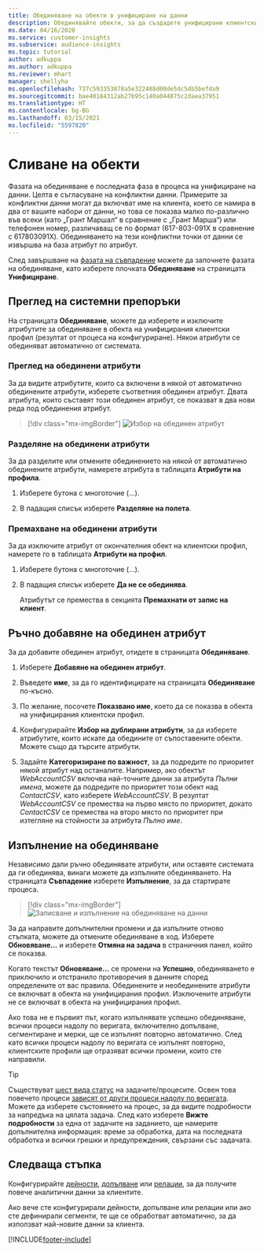 ```yaml
---
title: Обединяване на обекти в унифициране на данни
description: Обединявайте обекти, за да създадете унифицирани клиентски профили.
ms.date: 04/16/2020
ms.service: customer-insights
ms.subservice: audience-insights
ms.topic: tutorial
author: adkuppa
ms.author: adkuppa
ms.reviewer: mhart
manager: shellyha
ms.openlocfilehash: 737c593353878a5e322488d00de5dc5db5befda9
ms.sourcegitcommit: bae40184312ab27b95c140a044875c2daea37951
ms.translationtype: HT
ms.contentlocale: bg-BG
ms.lasthandoff: 03/15/2021
ms.locfileid: "5597820"
---
```

# <a name="merge-entities"></a>Сливане на обекти

Фазата на обединяване е последната фаза в процеса на унифициране на данни. Целта е съгласуване на конфликтни данни. Примерите за конфликтни данни могат да включват име на клиента, което се намира в два от вашите набори от данни, но това се показва малко по-различно във всеки (като „Грант Маршал“ в сравнение с „Грант Марша“) или телефонен номер, различаващ се по формат (617-803-091X в сравнение с 617803091X). Обединяването на тези конфликтни точки от данни се извършва на база атрибут по атрибут.

След завършване на [фазата на съвпадение](match-entities.md) можете да започнете фазата на обединяване, като изберете плочката **Обединяване** на страницата **Унифициране**.

## <a name="review-system-recommendations"></a>Преглед на системни препоръки

На страницата **Обединяване**, можете да изберете и изключите атрибутите за обединяване в обекта на унифицирания клиентски профил (резултат от процеса на конфигуриране). Някои атрибути се обединяват автоматично от системата.

### <a name="view-merged-attributes"></a>Преглед на обединени атрибути

За да видите атрибутите, които са включени в някой от автоматично обединените атрибути, изберете съответния обединен атрибут. Двата атрибута, които съставят този обединен атрибут, се показват в два нови реда под обединения атрибут.

> [!div class="mx-imgBorder"]
> ![Избор на обединен атрибут](media/configure-data-merge-profile-attributes.png "Избор на обединен атрибут")

### <a name="separate-merged-attributes"></a>Разделяне на обединени атрибути

За да разделите или отмените обединението на някой от автоматично обединените атрибути, намерете атрибута в таблицата **Атрибути на профила**.

1. Изберете бутона с многоточие (...).
  
2. В падащия списък изберете **Разделяне на полета**.

### <a name="remove-merged-attributes"></a>Премахване на обединени атрибути

За да изключите атрибут от окончателния обект на клиентски профил, намерете го в таблицата **Атрибути на профил**.

1. Изберете бутона с многоточие (...).
  
2. В падащия списък изберете **Да не се обединява**.

   Атрибутът се премества в секцията **Премахнати от запис на клиент**.

## <a name="manually-add-a-merged-attribute"></a>Ръчно добавяне на обединен атрибут

За да добавите обединен атрибут, отидете в страницата **Обединяване**.

1. Изберете **Добавяне на обединен атрибут**.

2. Въведете **име**, за да го идентифицирате на страницата **Обединяване** по-късно.

3. По желание, посочете **Показвано име**, което да се показва в обекта на унифицирания клиентски профил.

4. Конфигурирайте **Избор на дублирани атрибути**, за да изберете атрибутите, които искате да обедините от съпоставените обекти. Можете също да търсите атрибути.

5. Задайте **Категоризиране по важност**, за да подредите по приоритет някой атрибут над останалите. Например, ако обектът *WebAccountCSV* включва най-точните данни за атрибута *Пълни имена*, можете да подредите по приоритет този обект над *ContactCSV*, като изберете *WebAccountCSV*. В резултат *WebAccountCSV* се премества на първо място по приоритет, докато *ContactCSV* се премества на второ място по приоритет при изтегляне на стойности за атрибута *Пълно име*.

## <a name="run-your-merge"></a>Изпълнение на обединяване

Независимо дали ръчно обединявате атрибути, или оставяте системата да ги обединява, винаги можете да изпълните обединяването. На страницата **Съвпадение** изберете **Изпълнение**, за да стартирате процеса.

> [!div class="mx-imgBorder"]
> ![Записване и изпълнение на обединяване на данни](media/configure-data-merge-save-run.png "Записване и изпълнение на обединяване на данни")

За да направите допълнителни промени и да изпълните отново стъпката, можете да отмените обединяване в ход. Изберете **Обновяване...** и изберете **Отмяна на задача**  в страничния панел, който се показва.

Когато текстът **Обновяване...** се промени на **Успешно**, обединяването е приключило и отстранило противоречия в данните според определените от вас правила. Обединените и необединените атрибути се включват в обекта на унифицирания профил. Изключените атрибути не се включват в обекта на унифицирания профил.

Ако това не е първият път, когато изпълнявате успешно обединяване, всички процеси надолу по веригата, включително допълване, сегментиране и мерки, ще се изпълнят повторно автоматично. След като всички процеси надолу по веригата се изпълнят повторно, клиентските профили ще отразяват всички промени, които сте направили.

> [!TIP]
> Съществуват [шест вида статус](system.md#status-types) на задачите/процесите. Освен това повечето процеси [зависят от други процеси надолу по веригата](system.md#refresh-policies). Можете да изберете състоянието на процес, за да видите подробности за напредъка на цялата задача. След като изберете **Вижте подробности** за една от задачите на заданието, ще намерите допълнителна информация: време за обработка, дата на последната обработка и всички грешки и предупреждения, свързани със задачата.

## <a name="next-step"></a>Следваща стъпка

Конфигурирайте [дейности](activities.md), [допълване](enrichment-microsoft-graph.md) или [релации](relationships.md), за да получите повече аналитични данни за клиентите.

Ако вече сте конфигурирали дейности, допълване или релации или ако сте дефинирали сегменти, те ще се обработват автоматично, за да използват най-новите данни за клиента.




[!INCLUDE[footer-include](../includes/footer-banner.md)]